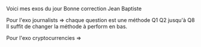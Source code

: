Voici mes exos du jour
Bonne correction
Jean Baptiste

Pour l'exo journalists 
=> chaque question est une méthode Q1 Q2 jusqu'à Q8
    Il suffit de changer la méthode à perform en bas.

Pour l'exo cryptocurrencies
=> 